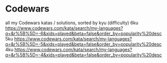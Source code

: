 # Codewars
all my Codewars katas / solutions, sorted by kyu (difficulty)
6ku https://www.codewars.com/kata/search/my-languages?q=&r%5B%5D=-6&xids=played&beta=false&order_by=popularity%20desc
5ku https://www.codewars.com/kata/search/my-languages?q=&r%5B%5D=-5&xids=played&beta=false&order_by=popularity%20desc
4ku https://www.codewars.com/kata/search/my-languages?q=&r%5B%5D=-4&xids=played&beta=false&order_by=popularity%20desc
